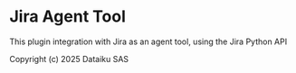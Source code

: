 # Jira Agent Tool

This plugin integration with Jira as an agent tool, using the Jira Python API

Copyright (c) 2025 Dataiku SAS
